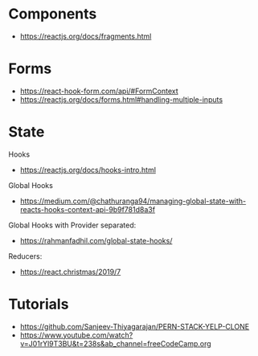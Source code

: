 
# Components

* https://reactjs.org/docs/fragments.html

# Forms

* https://react-hook-form.com/api/#FormContext
* https://reactjs.org/docs/forms.html#handling-multiple-inputs

# State

Hooks

* https://reactjs.org/docs/hooks-intro.html

Global Hooks

* https://medium.com/@chathuranga94/managing-global-state-with-reacts-hooks-context-api-9b9f781d8a3f

Global Hooks with Provider separated:

* https://rahmanfadhil.com/global-state-hooks/

Reducers:

* https://react.christmas/2019/7


# Tutorials

* https://github.com/Sanjeev-Thiyagarajan/PERN-STACK-YELP-CLONE
* https://www.youtube.com/watch?v=J01rYl9T3BU&t=238s&ab_channel=freeCodeCamp.org
